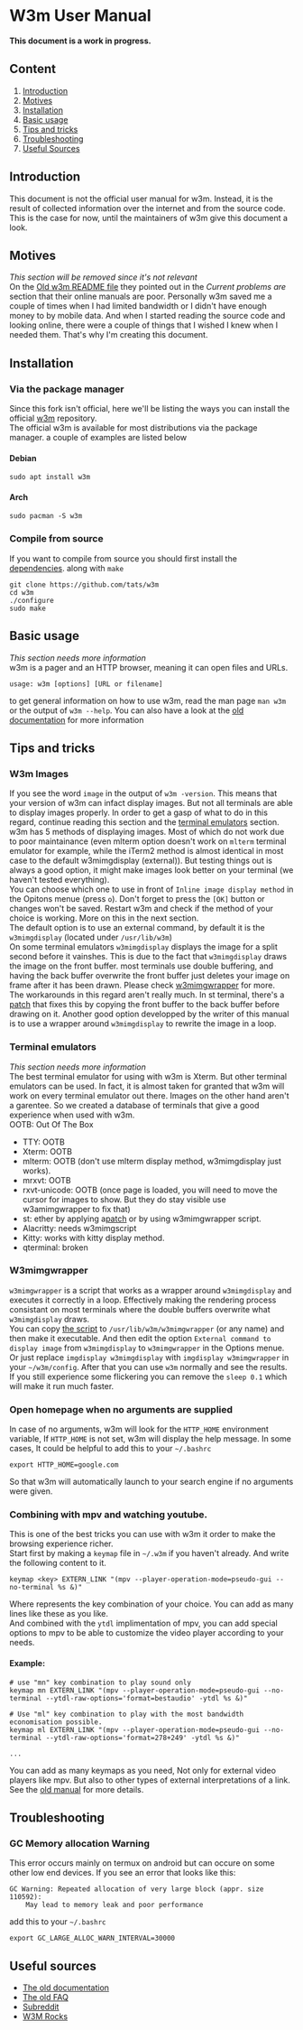 # W3m User Manual

**This document is a work in progress.**

## Content
1. [Introduction](#introduction)
2. [Motives](#motives)
3. [Installation](#installation)
4. [Basic usage](#basic-usage)
5. [Tips and tricks](#tips-and-tricks)
6. [Troubleshooting](#troubleshooting)
7. [Useful Sources](#useful-sources)

## Introduction
This document is not the official user manual for w3m. Instead, it is the result of collected information over the internet and from the source code. This is the case for now, until the maintainers of w3m give this document a look.
## Motives
*This section will be removed since it's not relevant*  
On the [Old w3m README file](https://github.com/tats/w3m/blob/master/doc/README#L23) they pointed out in the *Current problems are* section that their online manuals are poor. Personally w3m saved me a couple of times when I had limited bandwidth or I didn't have enough money to by mobile data. And when I started reading the source code and looking online, there were a couple of things that I wished I knew when I needed them. That's why I'm creating this document.
## Installation
### Via the package manager
Since this fork isn't official, here we'll be listing the ways you can install the official [w3m](https://github.com/tats/w3m) repository.  
The official w3m is available for most distributions via the package manager. a couple of examples are listed below
#### Debian
```
sudo apt install w3m
```
#### Arch
```
sudo pacman -S w3m
```
### Compile from source
If you want to compile from source you should first install the [dependencies](https://github.com/medanisjbara/w3m-expantions#dependencies). along with `make`
```
git clone https://github.com/tats/w3m
cd w3m
./configure
sudo make
```


## Basic usage
*This section needs more information*  
w3m is a pager and an HTTP browser, meaning it can open files and URLs.
```
usage: w3m [options] [URL or filename]
```
to get general information on how to use w3m, read the man page `man w3m` or the output of `w3m --help`.
You can also have a look at the [old documentation](https://github.com/tats/w3m/blob/master/doc/MANUAL.html) for more information

## Tips and tricks
### W3m Images
If you see the word `image` in the output of `w3m -version`. This means that your version of w3m can infact display images. But not all terminals are able to display images properly. In order to get a gasp of what to do in this regard, continue reading this section and the [terminal emulators](#terminal-emulators) section.  
w3m has 5 methods of displaying images. Most of which do not work due to poor maintainance (even mlterm option doesn't work on `mlterm` terminal emulator for example, while the iTerm2 method is almost identical in most case to the default w3mimgdisplay (external)). But testing things out is always a good option, it might make images look better on your terminal (we haven't tested everything).  
You can choose which one to use in front of `Inline image display method` in the Opitons menue (press `o`). Don't forget to press the `[OK]` button or changes won't be saved. Restart w3m and check if the method of your choice is working. More on this in the next section.  
The default option is to use an external command, by default it is the `w3mimgdisplay` (located under `/usr/lib/w3m`)  
On some terminal emulators `w3mimgdisplay` displays the image for a split second before it vainshes. This is due to the fact that `w3mimgdisplay` draws the image on the front buffer. most terminals use double buffering, and having the back buffer overwrite the front buffer just deletes your image on frame after it has been drawn. Please check [w3mimgwrapper](#w3mimgwrapper) for more.  
The workarounds in this regard aren't really much. In st terminal, there's a [patch](https://st.suckless.org/patches/w3m/) that fixes this by copying the front buffer to the back buffer before drawing on it. Another good option developped by the writer of this manual is to use a wrapper around `w3mimgdisplay` to rewrite the image in a loop.  
### Terminal emulators
*This section needs more information*  
The best terminal emulator for using with w3m is Xterm. But other terminal emulators can be used. In fact, it is almost taken for granted that w3m will work on every terminal emulator out there. Images on the other hand aren't a garentee. So we created a database of terminals that give a good experience when used with w3m.  
OOTB: Out Of The Box
* TTY: OOTB
* Xterm: OOTB
* mlterm: OOTB (don't use mlterm display method, w3mimgdisplay just works).
* mrxvt: OOTB
* rxvt-unicode: OOTB (once page is loaded, you will need to move the cursor for images to show. But they do stay visible use w3amimgwrapper to fix that)
* st: ether by applying a[patch](https://st.suckless.org/patches/w3m/) or by using w3mimgwrapper script.
* Alacritty: needs w3mimgscript
* Kitty: works with kitty display method.
* qterminal: broken
### W3mimgwrapper
`w3mimgwrapper` is a script that works as a wrapper around `w3mimgdisplay` and executes it correctly in a loop. Effectively making the rendering process consistant on most terminals where the double buffers overwrite what `w3mimgdisplay` draws.  
You can copy [the script](/scripts/w3mimgwrapper) to `/usr/lib/w3m/w3mimgwrapper` (or any name) and then make it executable. And then edit the option `External command to display image` from `w3mimgdisplay` to `w3mimgwrapper` in the Options menue. Or just replace `imgdisplay w3mimgdisplay` with `imgdisplay w3mimgwrapper` in your `~/w3m/config`. After that you can use `w3m` normally and see the results.  
If you still experience some flickering you can remove the `sleep 0.1` which will make it run much faster.  
### Open homepage when no arguments are supplied
In case of no arguments, w3m will look for the `HTTP_HOME` environment variable, If `HTTP_HOME` is not set, w3m will display the help message.
In some cases, It could be helpful to add this to your `~/.bashrc`
```
export HTTP_HOME=google.com
```
So that w3m will automatically launch to your search engine if no arguments were given.

### Combining with mpv and watching youtube.
This is one of the best tricks you can use with w3m it order to make the browsing experience richer.  
Start first by making a `keymap` file in `~/.w3m` if you haven't already. And write the following content to it.

```
keymap <key> EXTERN_LINK "(mpv --player-operation-mode=pseudo-gui --no-terminal %s &)"
```
Where *<key>* represents the key combination of your choice. You can add as many lines like these as you like.  
And combined with the `ytdl` implimentation of mpv, you can add special options to mpv to be able to customize the video player according to your needs.
#### Example:
```
# use "mn" key combination to play sound only
keymap mn EXTERN_LINK "(mpv --player-operation-mode=pseudo-gui --no-terminal --ytdl-raw-options='format=bestaudio' -ytdl %s &)"

# Use "ml" key combination to play with the most bandwidth economisation possible.
keymap ml EXTERN_LINK "(mpv --player-operation-mode=pseudo-gui --no-terminal --ytdl-raw-options='format=278+249' -ytdl %s &)"

...
```

You can add as many keymaps as you need, Not only for external video players like mpv. But also to other types of external interpretations of a link. See the [old manual](https://github.com/tats/w3m/blob/master/doc/MANUAL.html) for more details.

## Troubleshooting
### GC Memory allocation Warning
This error occurs mainly on termux on android but can occure on some other low end devices.
If you see an error that looks like this:
```
GC Warning: Repeated allocation of very large block (appr. size 110592):
	May lead to memory leak and poor performance
```
add this to your `~/.bashrc`
```
export GC_LARGE_ALLOC_WARN_INTERVAL=30000
```
## Useful sources
* [The old documentation](https://github.com/tats/w3m/blob/master/doc/MANUAL.html)
* [The old FAQ](https://github.com/tats/w3m/blob/master/doc/FAQ.html)
* [Subreddit](reddit.com/r/w3m)
* [W3M Rocks](http://w3m.rocks/) 
